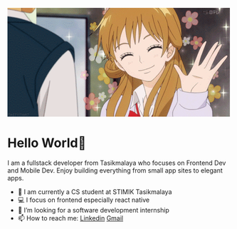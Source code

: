 ![About Me](https://github.com/harithya/harithya/raw/main/animesher.com_hello-gif-1499087%20(1).gif)
# Hello World👋
I am a fullstack developer from Tasikmalaya who focuses on Frontend Dev and Mobile Dev. Enjoy building everything from small app sites to elegant apps.

- 🏫 I am currently a CS student at STIMIK Tasikmalaya
- 💻 I focus on frontend especially react native
- 👯 I’m looking for a software development internship
- 📫 How to reach me: [Linkedin](https://www.linkedin.com/in/harithya-wisesa-2a260b1a3/) [Gmail](mailto:harithya77@gmail.com)
